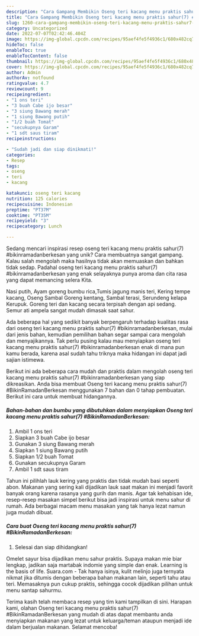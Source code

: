 ```yaml
---
description: "Cara Gampang Membikin Oseng teri kacang menu praktis sahur(7) #BikinRamadanBerkesan yang Mantap"
title: "Cara Gampang Membikin Oseng teri kacang menu praktis sahur(7) #BikinRamadanBerkesan yang Mantap"
slug: 1260-cara-gampang-membikin-oseng-teri-kacang-menu-praktis-sahur7-bikinramadanberkesan-yang-mantap
category: Uncategorized
date: 2022-07-07T02:42:46.404Z
image: https://img-global.cpcdn.com/recipes/95aef4fe5f4936c1/680x482cq70/oseng-teri-kacang-menu-praktis-sahur7-bikinramadanberkesan-foto-resep-utama.jpg
hideToc: false
enableToc: true
enableTocContent: false
thumbnail: https://img-global.cpcdn.com/recipes/95aef4fe5f4936c1/680x482cq70/oseng-teri-kacang-menu-praktis-sahur7-bikinramadanberkesan-foto-resep-utama.jpg
cover: https://img-global.cpcdn.com/recipes/95aef4fe5f4936c1/680x482cq70/oseng-teri-kacang-menu-praktis-sahur7-bikinramadanberkesan-foto-resep-utama.jpg
author: Admin
authorAv: notfound
ratingvalue: 4.7
reviewcount: 9
recipeingredient:
- "1 ons teri"
- "3 buah Cabe ijo besar"
- "3 siung Bawang merah"
- "1 siung Bawang putih"
- "1/2 buah Tomat"
- "secukupnya Garam"
- "1 sdt saus tiram"
recipeinstructions:

- "Sudah jadi dan siap dinikmati!"
categories:
- Resep
tags:
- oseng
- teri
- kacang

katakunci: oseng teri kacang 
nutrition: 125 calories
recipecuisine: Indonesian
preptime: "PT37M"
cooktime: "PT35M"
recipeyield: "3"
recipecategory: Lunch

---
```





Sedang mencari inspirasi resep oseng teri kacang menu praktis sahur(7) #bikinramadanberkesan yang unik? Cara membuatnya sangat gampang. Kalau salah mengolah maka hasilnya tidak akan memuaskan dan bahkan tidak sedap. Padahal oseng teri kacang menu praktis sahur(7) #bikinramadanberkesan yang enak selayaknya punya aroma dan cita rasa yang dapat memancing selera Kita.





Nasi putih, Ayam goreng bumbu rica,Tumis jagung manis teri, Kering tempe kacang, Oseng Sambal Goreng kentang, Sambal terasi, Serundeng kelapa Kerupuk. Goreng teri dan kacang secara terpisah dengan api sedang. Semur ati ampela sangat mudah dimasak saat sahur.

Ada beberapa hal yang sedikit banyak berpengaruh terhadap kualitas rasa dari oseng teri kacang menu praktis sahur(7) #bikinramadanberkesan, mulai dari jenis bahan, kemudian pemilihan bahan segar sampai cara mengolah dan menyajikannya. Tak perlu pusing kalau mau menyiapkan oseng teri kacang menu praktis sahur(7) #bikinramadanberkesan enak di mana pun kamu berada, karena asal sudah tahu triknya maka hidangan ini dapat jadi sajian istimewa.






Berikut ini ada beberapa cara mudah dan praktis dalam mengolah oseng teri kacang menu praktis sahur(7) #bikinramadanberkesan yang siap dikreasikan. Anda bisa membuat Oseng teri kacang menu praktis sahur(7) #BikinRamadanBerkesan menggunakan 7 bahan dan 0 tahap pembuatan. Berikut ini cara untuk membuat hidangannya.

<!--inarticleads1-->

##### Bahan-bahan dan bumbu yang dibutuhkan dalam menyiapkan Oseng teri kacang menu praktis sahur(7) #BikinRamadanBerkesan:

1. Ambil 1 ons teri
1. Siapkan 3 buah Cabe ijo besar
1. Gunakan 3 siung Bawang merah
1. Siapkan 1 siung Bawang putih
1. Siapkan 1/2 buah Tomat
1. Gunakan secukupnya Garam
1. Ambil 1 sdt saus tiram


Tahun ini pilihlah lauk kering yang praktis dan tidak mudah basi seperti abon. Makanan yang sering kali dijadikan lauk saat makan ini menjadi favorit banyak orang karena rasanya yang gurih dan manis. Agar tak kehabisan ide, resep-resep masakan simpel berikut bisa jadi inspirasi untuk menu sahur di rumah. Ada berbagai macam menu masakan yang tak hanya lezat namun juga mudah dibuat. 

<!--inarticleads2-->

##### Cara buat Oseng teri kacang menu praktis sahur(7) #BikinRamadanBerkesan:


1. Selesai dan siap dihidangkan!

Omelet sayur bisa dijadikan menu sahur praktis. Supaya makan mie biar lengkap, jadikan saja martabak indomie yang simple dan enak. Learning is the basis of life. Suara.com - Tak hanya isinya, kulit melinjo juga ternyata nikmat jika ditumis dengan beberapa bahan makanan lain, seperti tahu atau teri. Memasaknya pun cukup praktis, sehingga cocok dijadikan pilihan untuk menu santap sahurmu. 

Terima kasih telah membaca resep yang tim kami tampilkan di sini. Harapan kami, olahan Oseng teri kacang menu praktis sahur(7) #BikinRamadanBerkesan yang mudah di atas dapat membantu anda menyiapkan makanan yang lezat untuk keluarga/teman ataupun menjadi ide dalam berjualan makanan. Selamat mencoba!
